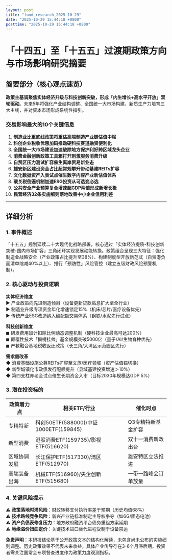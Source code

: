 ```yaml
---
layout: post
title: "fund_research_2025-10-29"
date: "2025-10-29 15:44:18 +0800"
posttime: "2025-10-29 15:44:18 +0800"
---
```


# 「十四五」至「十五五」过渡期政策方向与市场影响研究摘要

## 简要部分（核心观点速览）
**政策主基调聚焦实体经济升级与科技创新突破，形成「内生增长+高水平开放」双轮驱动**。未来5年将强化产业结构调整、全国统一大市场构建、新质生产力培育三大主线，并对资本市场形成系统性指引。

### 交易影响最大的10个关键信息
1. **制造业比重底线政策将重估高端制造产业链估值中枢**  
2. **科创企业税收优惠加码推动硬科技赛道融资便利化**  
3. **全国统一大市场建设加速破除地方保护利好跨区域龙头企业**  
4. **消费金融创新政策工具箱打开刺激服务消费升级**  
5. **自贸区压力测试扩容催生离岸贸易新业态**  
6. **雄安新区建设资金占比超常规攀升带动基建REITs扩容**  
7. **文化数据资产入表试点催生数字内容产业新估值体系**  
8. **碳关税倒逼机制加速ESG投资从可选变必选**  
9. **公共安全产业预算复合增速超GDP两倍形成新增长极**  
10. **民营经济32条实施细则落地改善中小企业信用利差**

---

## 详细分析

### 1. 事件概述
「十五五」规划延续二十大现代化战略部署，核心通过「实体经济提质-科技创新突破-国内市场扩容」三角闭环实现发展动能转换。政策组合呈现三大特征：强化制造业战略安全（产业政策占比提升至38%）、构建制度型开放新范式（自贸港负面清单缩减40%以上）、推行「预防性」风险管控（建立五级财政风险预警机制）。

### 2. 核心驱动与投资逻辑
**实体经济维度**  
▶️ 产业政策向先进制造倾斜（设备更新贷款贴息扩大至全行业）  
▶️ 制造业升级专项资金年化增速锁定15%（机床/芯片/医疗设备优先）  
▶️ 传统产业ESG改造纳入碳配额交易体系（钢铁/水泥先行试点）

**科技创新维度**  
◼ 研发费用加计扣除比例动态调整机制（硬科技企业最高可达200%）  
◼ 颠覆性技术「揭榜挂帅」基金规模突破5000亿（量子/AI/生物育种优先）  
◼ 产教融合基地税收返还政策（长三角/大湾区示范园区先行）

**需求侧改革**  
◆ 消费基础设施公募REITs扩容至文旅/医疗领域（资产估值锚切换）  
◆ 新型城镇化市政债发行配额提升（县域基建投资增速＞10%）  
◆ 第四支柱养老金试点催生长期资金入市（目标2030年规模达GDP 5%）

### 3. 潜在投资标的
| 政策着力点       | 相关ETF/行业                          | 催化时点             |
|------------------|---------------------------------------|----------------------|
| 专精特新         | 科创50ETF(588000)/中证1000ETF(159845) | Q3专精特新基金扩容  |
| 新型消费         | 港股消费ETF(159735)/影视ETF(516620)   | 双十一消费新政出台  |
| 区域协调发展     | 长江保护ETF(517330)/湾区ETF(512970)   | 雄安特区立法推进    |
| 高端装备出海     | 机械ETF(516960)/央企创新ETF(515680)   | 一带一路峰会订单放量|

### 4. 关键风险提示
⚠️ **政策落地时滞风险**：财政转移支付执行率差于预期（历史均值68%）  
⚠️ **技术路线竞争风险**：新兴产业链标准制定主导权争夺（如6G/固态电池）  
⚠️ **资产负债表修复压力**：地方政府融资平台债务重组方案延期  
⚠️ **地缘溢价扭曲定价**：关键技术进口替代进程受制于设备禁运  

**免责声明**：本研报结论基于公开政策文本的结构化解读，未包含尚未公布的实施细则调整。历史政策效果不代表未来收益，具体产业传导存在3-6个月滞后期，投资者需关注国常会专项督查进度作为政策力度观测指标。